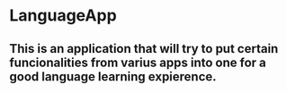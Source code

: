 # LanguageApp
## This is an application that will try to put certain funcionalities from varius apps into one for a good language learning expierence.
